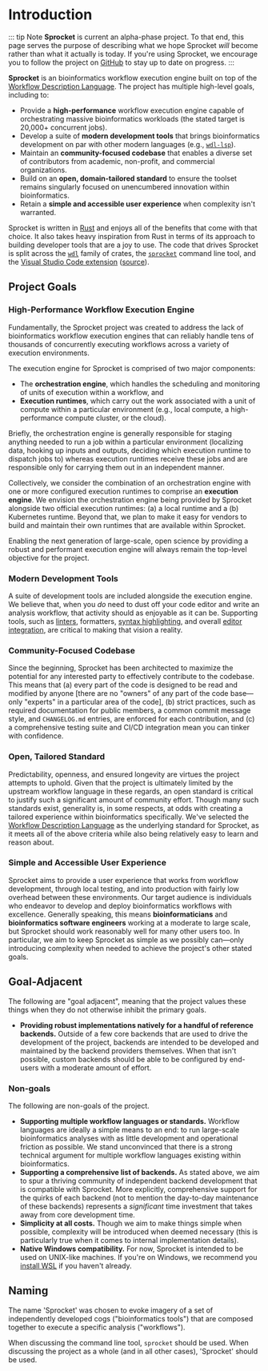 # Introduction

::: tip Note
**Sprocket** is current an alpha-phase project. To that end,
this page serves the purpose of describing what we hope Sprocket _will_ become
rather than what it actually is today. If you're using Sprocket, we encourage
you to follow the project on
[GitHub](https://github.com/stjude-rust-labs/sprocket) to stay up to date on
progress.
:::

**Sprocket** is an bioinformatics workflow execution engine built on top of the [Workflow Description Language](https://openwdl.org). The project has multiple high-level goals, including to:

* Provide a **high-performance** workflow execution engine capable of
  orchestrating massive bioinformatics workloads (the stated target is 20,000+
  concurrent jobs).
* Develop a suite of **modern development tools** that brings bioinformatics
  development on par with other modern languages (e.g.,
  [`wdl-lsp`](https://github.com/stjude-rust-labs/wdl/tree/main/wdl-lsp)).
* Maintain an **community-focused codebase** that enables a diverse set of
  contributors from academic, non-profit, and commercial organizations.
* Build on an **open, domain-tailored standard** to ensure the toolset remains
  singularly focused on unencumbered innovation within bioinformatics.
* Retain a **simple and accessible user experience** when complexity isn't warranted.

Sprocket is written in [Rust](https://www.rust-lang.org/) and enjoys all of the
benefits that come with that choice. It also takes heavy inspiration from Rust
in terms of its approach to building developer tools that are a joy to use. The
code that drives Sprocket is split across the [`wdl`] family of crates, the
[`sprocket`] command line tool, and the [Visual Studio Code extension]
([source](https://github.com/stjude-rust-labs/sprocket-vscode)).

## Project Goals

### High-Performance Workflow Execution Engine

Fundamentally, the Sprocket project was created to address the lack of
bioinformatics workflow execution engines that can reliably handle tens of
thousands of concurrently executing workflows across a
variety of execution environments.

The execution engine for Sprocket is comprised of two major components:

* The **orchestration engine**, which handles the scheduling and monitoring of
  units of execution within a workflow, and
* **Execution runtimes**, which carry out the work associated with a unit of
  compute within a particular environment (e.g., local compute, a high-performance compute
  cluster, or the cloud).

Briefly, the orchestration engine is generally responsible for staging anything
needed to run a job within a particular environment (localizing data, hooking up
inputs and outputs, deciding which execution runtime to dispatch jobs to)
whereas execution runtimes receive these jobs and are responsible only for
carrying them out in an independent manner.

Collectively, we consider the combination of an orchestration engine with one or
more configured execution runtimes to comprise an **execution engine**. We
envision the orchestration engine being provided by Sprocket alongside two
official execution runtimes: (a) a local runtime and a (b) Kubernetes runtime.
Beyond that, we plan to make it easy for vendors to build and maintain their own
runtimes that are available within Sprocket.

Enabling the next generation of large-scale, open science by providing a robust
and performant execution engine will always remain the top-level objective for
the project.

### Modern Development Tools

A suite of development tools are included alongside the execution engine. We believe that, when you _do_ need to dust off your code
editor and write an analysis workflow, that activity should as enjoyable as it
can be. Supporting tools, such as
[linters](https://github.com/stjude-rust-labs/wdl/tree/main/wdl-lint),
formatters, [syntax
highlighting](https://github.com/stjude-rust-labs/sprocket-vscode/blob/main/syntaxes/wdl.tmGrammar.json),
and overall [editor
integration](https://github.com/stjude-rust-labs/wdl/tree/main/wdl-lsp), are
critical to making that vision a reality.

### Community-Focused Codebase

Since the beginning, Sprocket has been architected to maximize the potential for
any interested party to effectively contribute to the codebase. This means that
(a) every part of the code is designed to be read and modified by anyone [there
are no "owners" of any part of the code base—only "experts" in a particular area
of the code], (b) strict practices, such as required documentation for public
members, a common commit message style, and `CHANGELOG.md` entries, are enforced
for each contribution, and (c) a comprehensive testing suite and CI/CD
integration mean you can tinker with confidence.

### Open, Tailored Standard

Predictability, openness, and ensured longevity are virtues the project attempts
to uphold. Given that the project is ultimately limited by the upstream workflow
language in these regards, an open standard is critical to justify such a
significant amount of community effort. Though many such standards exist,
generality is, in some respects, at odds with creating a tailored experience
within bioinformatics specifically. We've selected the [Workflow Description
Language] as the underlying standard for Sprocket, as it meets all of the above
criteria while also being relatively easy to learn and reason about.

### Simple and Accessible User Experience

Sprocket aims to provide a user experience that works from workflow development,
through local testing, and into production with fairly low overhead between
these environments. Our target audience is individuals who endeavor to develop
and deploy bioinformatics workflows with excellence. Generally speaking, this
means **bioinformaticians** and **bioinformatics software engineers** working at
a moderate to large scale, but Sprocket should work reasonably well for many
other users too. In particular, we aim to keep Sprocket as simple as we possibly
can—only introducing complexity when needed to achieve the project's other
stated goals.

## Goal-Adjacent

The following are "goal adjacent", meaning that the project values these things
when they do not otherwise inhibit the primary goals.

* **Providing robust implementations natively for a handful of reference
  backends.** Outside of a few core backends that are used to drive the
  development of the project, backends are intended to be developed and
  maintained by the backend providers themselves. When that isn't possible,
  custom backends should be able to be configured by end-users with a moderate
  amount of effort.

### Non-goals

The following are non-goals of the project.

* **Supporting multiple workflow languages or standards.** Workflow
  languages are ideally a simple means to an end: to run large-scale
  bioinformatics analyses with as little development and operational friction as
  possible. We stand unconvinced that there is a strong technical argument for
  multiple workflow languages existing within bioinformatics.
* **Supporting a comprehensive list of backends.** As stated above, we aim to
  spur a thriving community of independent backend development that is
  compatible with Sprocket. More explicitly, comprehensive support for the quirks of
  each backend (not to mention the day-to-day maintenance of these backends) represents a
  _significant_ time investment that takes away from core development time.
* **Simplicity at all costs.** Though we aim to make things simple when
  possible, complexity will be introduced when deemed necessary (this is
  particularly true when it comes to internal implementation details).
* **Native Windows compatibility.** For now, Sprocket is intended to be used on
  UNIX-like machines. If you're on Windows, we recommend you [install
  WSL](https://learn.microsoft.com/en-us/windows/wsl/install) if you haven't
  already.

## Naming

The name 'Sprocket' was chosen to evoke imagery of a set of independently
developed cogs ("bioinformatics tools") that are composed together to execute a
specific analysis ("workflows").

When discussing the command line tool, `sprocket` should be used. When
discussing the project as a whole (and in all other cases), 'Sprocket' should be
used.

[`wdl`]: https://github.com/stjude-rust-labs/wdl
[`sprocket`]: https://github.com/stjude-rust-labs/sprocket
[Visual Studio Code extension]:
    https://marketplace.visualstudio.com/items?itemName=stjude-rust-labs.sprocket-vscode
[Workflow Description Language]: https://openwdl.org
